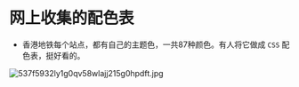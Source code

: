 # 网上收集的配色表

- 香港地铁每个站点，都有自己的主题色，一共87种颜色。有人将它做成 `CSS` 配色表，挺好看的。

![537f5932ly1g0qv58wlajj215g0hpdft.jpg](https://i.loli.net/2019/03/04/5c7d216fec4ff.jpg)
